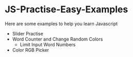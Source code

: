 # JS-Practise-Easy-Examples
Here are some examples to help you learn Javascript
  - Slider Practise
  - Word Counter and Change Random Colors
    - Limit Input Word Numbers
  - Color RGB Picker
